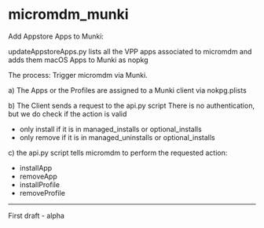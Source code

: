 # micromdm_munki

Add Appstore Apps to Munki:

updateAppstoreApps.py lists all the VPP apps associated to micromdm and adds them macOS Apps to Munki as nopkg


The process: Trigger micromdm via Munki.

a) The Apps or the Profiles are assigned to a Munki client via nokpg.plists

b) The Client sends a request to the api.py script 
There is no authentication, but we do check if the action is valid 
- only install if it is in managed_installs or optional_installs
- only remove if it is in managed_uninstalls or optional_installs

c) the api.py script tells micromdm to perform the requested action:
  - installApp
  - removeApp
  - installProfile
  - removeProfile
  
  
------

First draft - alpha

